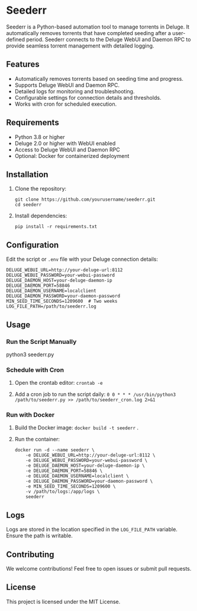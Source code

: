 # Seederr

Seederr is a Python-based automation tool to manage torrents in Deluge. It automatically removes torrents that have completed seeding after a user-defined period. Seederr connects to the Deluge WebUI and Daemon RPC to provide seamless torrent management with detailed logging.

## Features

- Automatically removes torrents based on seeding time and progress.
- Supports Deluge WebUI and Daemon RPC.
- Detailed logs for monitoring and troubleshooting.
- Configurable settings for connection details and thresholds.
- Works with cron for scheduled execution.

## Requirements

- Python 3.8 or higher
- Deluge 2.0 or higher with WebUI enabled
- Access to Deluge WebUI and Daemon RPC
- Optional: Docker for containerized deployment

## Installation

1. Clone the repository:
    ```
   git clone https://github.com/yourusername/seederr.git
   cd seederr
3. Install dependencies:
   
   `pip install -r requirements.txt`

## Configuration

Edit the script or `.env` file with your Deluge connection details:
```
DELUGE_WEBUI_URL=http://your-deluge-url:8112
DELUGE_WEBUI_PASSWORD=your-webui-password
DELUGE_DAEMON_HOST=your-deluge-daemon-ip
DELUGE_DAEMON_PORT=58846
DELUGE_DAEMON_USERNAME=localclient
DELUGE_DAEMON_PASSWORD=your-daemon-password
MIN_SEED_TIME_SECONDS=1209600  # Two weeks
LOG_FILE_PATH=/path/to/seederr.log
```

## Usage

### Run the Script Manually

   python3 seederr.py

### Schedule with Cron

1. Open the crontab editor:
   `crontab -e`

2. Add a cron job to run the script daily:
   `0 0 * * * /usr/bin/python3 /path/to/seederr.py >> /path/to/seederr_cron.log 2>&1`

### Run with Docker

1. Build the Docker image:
   `docker build -t seederr` .

2. Run the container:
   ```
   docker run -d --name seederr \
       -e DELUGE_WEBUI_URL=http://your-deluge-url:8112 \
       -e DELUGE_WEBUI_PASSWORD=your-webui-password \
       -e DELUGE_DAEMON_HOST=your-deluge-daemon-ip \
       -e DELUGE_DAEMON_PORT=58846 \
       -e DELUGE_DAEMON_USERNAME=localclient \
       -e DELUGE_DAEMON_PASSWORD=your-daemon-password \
       -e MIN_SEED_TIME_SECONDS=1209600 \
       -v /path/to/logs:/app/logs \
       seederr
## Logs

Logs are stored in the location specified in the `LOG_FILE_PATH` variable. Ensure the path is writable.

## Contributing

We welcome contributions! Feel free to open issues or submit pull requests.

## License

This project is licensed under the MIT License.
